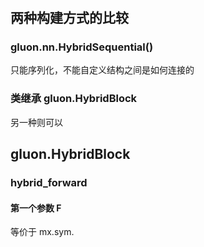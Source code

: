 #
## 两种构建方式的比较

### gluon.nn.HybridSequential()
只能序列化，不能自定义结构之间是如何连接的

### 类继承 gluon.HybridBlock
另一种则可以

## gluon.HybridBlock

### hybrid_forward
#### 第一个参数 F
等价于 mx.sym.

